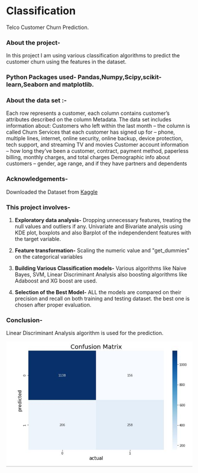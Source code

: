 # Classification
Telco Customer Churn Prediction.

### About the project-
   In this project I am using various classification algorithms to predict the customer churn using the features in the dataset.

### Python Packages used- Pandas,Numpy,Scipy,scikit-learn,Seaborn and matplotlib.

### About the data set :-
   Each row represents a customer, each column contains customer’s attributes described on the column Metadata.
The data set includes information about:
Customers who left within the last month – the column is called Churn
Services that each customer has signed up for – phone, multiple lines, internet, online security, online backup, device protection, tech support, and streaming TV and movies
Customer account information – how long they’ve been a customer, contract, payment method, paperless billing, monthly charges, and total charges
Demographic info about customers – gender, age range, and if they have partners and dependents

### Acknowledgements-
Downloaded the Dataset from [Kaggle](https://www.kaggle.com/blastchar/telco-customer-churn)

### This project involves-
1) **Exploratory data analysis-**
   Dropping unnecessary features, treating the null values and outliers if any. Univariate and Bivariate analysis using KDE plot, boxplots and also Barplot of the independendent features with the target variable.

2) **Feature transformation-**
   Scaling the numeric value and "get_dummies" on the categorical variables

3) **Building Various Classification models-**
   Various algorithms like Naive Bayes, SVM, Linear Discriminant Analysis also boosting algorithms like Adaboost and XG boost are used.

4) **Selection of the Best Model-**
   ALL the models are compared on their precision and recall on both training and testing dataset. the best one is chosen after proper evaluation.
   
### Conclusion- 
Linear Discriminant Analysis algorithm is used for the prediction.

![Confusion Matrix](https://github.com/Chirag-Naik666/classification/blob/main/confusion_matrix.JPG)
